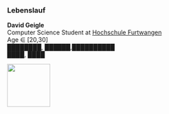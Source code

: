 ### Lebenslauf
  
__David Geigle__  
Computer Science Student at [Hochschule Furtwangen](https://hs-furtwangen.de)  
Age ∈ [20,30]  
████████, ██████,██████████  
████, ████  

<img src="https://github.com/DavidGeigle/Einkaufsliste/blob/picture/wing.png" width="100">
